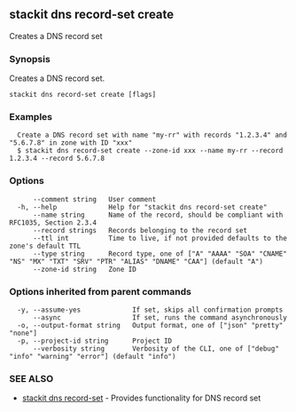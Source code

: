 ## stackit dns record-set create

Creates a DNS record set

### Synopsis

Creates a DNS record set.

```
stackit dns record-set create [flags]
```

### Examples

```
  Create a DNS record set with name "my-rr" with records "1.2.3.4" and "5.6.7.8" in zone with ID "xxx"
  $ stackit dns record-set create --zone-id xxx --name my-rr --record 1.2.3.4 --record 5.6.7.8
```

### Options

```
      --comment string   User comment
  -h, --help             Help for "stackit dns record-set create"
      --name string      Name of the record, should be compliant with RFC1035, Section 2.3.4
      --record strings   Records belonging to the record set
      --ttl int          Time to live, if not provided defaults to the zone's default TTL
      --type string      Record type, one of ["A" "AAAA" "SOA" "CNAME" "NS" "MX" "TXT" "SRV" "PTR" "ALIAS" "DNAME" "CAA"] (default "A")
      --zone-id string   Zone ID
```

### Options inherited from parent commands

```
  -y, --assume-yes             If set, skips all confirmation prompts
      --async                  If set, runs the command asynchronously
  -o, --output-format string   Output format, one of ["json" "pretty" "none"]
  -p, --project-id string      Project ID
      --verbosity string       Verbosity of the CLI, one of ["debug" "info" "warning" "error"] (default "info")
```

### SEE ALSO

* [stackit dns record-set](./stackit_dns_record-set.md)	 - Provides functionality for DNS record set

